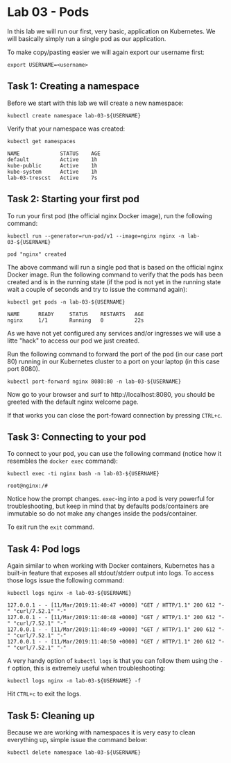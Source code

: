 # Lab 03 - Pods

In this lab we will run our first, very basic, application on Kubernetes.  We 
will basically simply run a single pod as our application.

To make copy/pasting easier we will again export our username first:

```
export USERNAME=<username>
```

## Task 1: Creating a namespace

Before we start with this lab we will create a new namespace:

```
kubectl create namespace lab-03-${USERNAME}
```

Verify that your namespace was created:

```
kubectl get namespaces

NAME             STATUS    AGE
default          Active    1h
kube-public      Active    1h
kube-system      Active    1h
lab-03-trescst   Active    7s
```

## Task 2: Starting your first pod

To run your first pod (the official nginx Docker image), run the following 
command:

```
kubectl run --generator=run-pod/v1 --image=nginx nginx -n lab-03-${USERNAME}

pod "nginx" created
```

The above command will run a single pod that is based on the official nginx 
Docker image.  Run the following command to verify that the pods has been 
created and is in the running state (if the pod is not yet in the running state 
wait a couple of seconds and try to issue the command again):

```
kubectl get pods -n lab-03-${USERNAME}

NAME      READY     STATUS    RESTARTS   AGE
nginx     1/1       Running   0          22s
```

As we have not yet configured any services and/or ingresses we will use a litte 
"hack" to access our pod we just created.

Run the following command to forward the port of the pod (in our case port 80) 
running in our Kubernetes cluster to a port on your laptop (in this case port 
8080).

```
kubectl port-forward nginx 8080:80 -n lab-03-${USERNAME}
```

Now go to your browser and surf to http://localhost:8080, you should be greeted 
with the default nginx welcome page.

If that works you can close the port-foward connection by pressing `CTRL+c`.

## Task 3: Connecting to your pod

To connect to your pod, you can use the following command (notice how it 
resembles the `docker exec` command):

```
kubectl exec -ti nginx bash -n lab-03-${USERNAME}

root@nginx:/#
```

Notice how the prompt changes.  `exec`-ing into a pod is very powerful for 
troubleshooting, but keep in mind that by defaults pods/containers are immutable 
so do not make any changes inside the pods/container.

To exit run the `exit` command.

## Task 4: Pod logs

Again similar to when working with Docker containers, Kubernetes has a built-in 
feature that exposes all stdout/stderr output into logs.  To access those logs 
issue the following command:

```
kubectl logs nginx -n lab-03-${USERNAME}

127.0.0.1 - - [11/Mar/2019:11:40:47 +0000] "GET / HTTP/1.1" 200 612 "-" "curl/7.52.1" "-"
127.0.0.1 - - [11/Mar/2019:11:40:48 +0000] "GET / HTTP/1.1" 200 612 "-" "curl/7.52.1" "-"
127.0.0.1 - - [11/Mar/2019:11:40:49 +0000] "GET / HTTP/1.1" 200 612 "-" "curl/7.52.1" "-"
127.0.0.1 - - [11/Mar/2019:11:40:50 +0000] "GET / HTTP/1.1" 200 612 "-" "curl/7.52.1" "-"
```

A very handy option of `kubectl logs` is that you can follow them using the `-f` 
option, this is extremely useful when troubleshooting:

```
kubectl logs nginx -n lab-03-${USERNAME} -f
```

Hit `CTRL+c` to exit the logs.

## Task 5: Cleaning up

Because we are working with namespaces it is very easy to clean everything up, 
simple issue the command below:

```
kubectl delete namespace lab-03-${USERNAME}
```